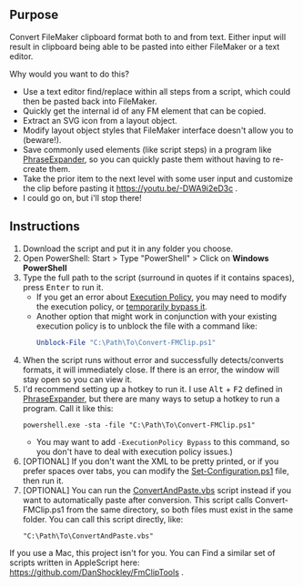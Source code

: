 ## Purpose

Convert FileMaker clipboard format both to and from text. Either input will result in clipboard being able to be pasted into either FileMaker or a text editor.

Why would you want to do this?

- Use a text editor find/replace within all steps from a script, which could then be pasted back into FileMaker.
- Quickly get the internal id of any FM element that can be copied.
- Extract an SVG icon from a layout object.
- Modify layout object styles that FileMaker interface doesn't allow you to (beware!).
- Save commonly used elements (like script steps) in a program like [PhraseExpander][], so you can quickly paste them without having to re-create them.
- Take the prior item to the next level with some user input and customize the clip before pasting it https://youtu.be/-DWA9i2eD3c .
- I could go on, but i'll stop there!



## Instructions

1. Download the script and put it in any folder you choose.
2. Open PowerShell: Start > Type "PowerShell" > Click on **Windows PowerShell**
3. Type the full path to the script (surround in quotes if it contains spaces), press <kbd>Enter</kbd> to run it.
   - If you get an error about [Execution Policy][], you may need to modify the execution policy, or [temporarily bypass it][].
   - Another option that might work in conjunction with your existing execution policy is to unblock the file with a command like:
      ```powershell
      Unblock-File "C:\Path\To\Convert-FMClip.ps1"
      ```
4. When the script runs without error and successfully detects/converts formats, it will immediately close. If there is an error, the window will stay open so you can view it.
5. I'd recommend setting up a hotkey to run it. I use <kbd>Alt</kbd> + <kbd>F2</kbd> defined in [PhraseExpander][], but there are many ways to setup a hotkey to run a program. Call it like this:
   ```
   powershell.exe -sta -file "C:\Path\To\Convert-FMClip.ps1"
   ```
   - You may want to add `-ExecutionPolicy Bypass` to this command, so you don't have to deal with execution policy issues.)
6. [OPTIONAL] If you don't want the XML to be pretty printed, or if you prefer spaces over tabs, you can modify the [Set-Configuration.ps1](Set-Configuration.ps1) file, then run it.
7. [OPTIONAL] You can run the [ConvertAndPaste.vbs](ConvertAndPaste.vbs) script instead if you want to automatically paste after conversion. This script calls Convert-FMClip.ps1 from the same directory, so both files must exist in the same folder. You can call this script directly, like:
   ```
   "C:\Path\To\ConvertAndPaste.vbs"
   ```

If you use a Mac, this project isn't for you. You can Find a similar set of scripts written in AppleScript here: https://github.com/DanShockley/FmClipTools .



[Execution Policy]: https://docs.microsoft.com/en-ca/powershell/module/microsoft.powershell.core/about/about_execution_policies
[temporarily bypass it]: https://blogs.technet.microsoft.com/ken_brumfield/2014/01/19/simple-way-to-temporarily-bypass-powershell-execution-policy/
[PhraseExpander]: https://www.phraseexpander.com/